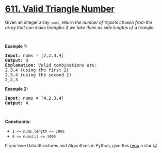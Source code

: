 # [611. Valid Triangle Number][title]

<p>Given an integer array <code>nums</code>, return <em>the number of triplets chosen from the array that can make triangles if we take them as side lengths of a triangle</em>.</p>
<p> </p>
<p><strong>Example 1:</strong></p>
<pre><strong>Input:</strong> nums = [2,2,3,4]
<strong>Output:</strong> 3
<strong>Explanation:</strong> Valid combinations are: 
2,3,4 (using the first 2)
2,3,4 (using the second 2)
2,2,3
</pre>
<p><strong>Example 2:</strong></p>
<pre><strong>Input:</strong> nums = [4,2,3,4]
<strong>Output:</strong> 4
</pre>
<p> </p>
<p><strong>Constraints:</strong></p>
<ul>
<li><code>1 &lt;= nums.length &lt;= 1000</code></li>
<li><code>0 &lt;= nums[i] &lt;= 1000</code></li>
</ul>


If you love Data Structures and Algorithms in Python, give this [repo][me] a star :wink:

[title]: https://leetcode.com/problems/valid-triangle-number
[me]: https://github.com/bumblebee211196/awesome-python-leetcode